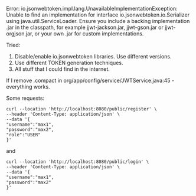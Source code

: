 Error:
io.jsonwebtoken.impl.lang.UnavailableImplementationException: Unable to find an implementation for interface io.jsonwebtoken.io.Serializer using java.util.ServiceLoader. Ensure you include a backing implementation .jar in the classpath, for example jjwt-jackson.jar, jjwt-gson.jar or jjwt-orgjson.jar, or your own .jar for custom implementations.

Tried:
1. Disable/enable io.jsonwebtoken libraries. Use different versions.
2. Use different TOKEN generation techniques. 
3. All stuff that I could find in the internet.

If I remove .compact in org/app/config/service/JWTService.java:45 - everything works.


Some requests:
```
curl --location 'http://localhost:8080/public/register' \
--header 'Content-Type: application/json' \
--data '{
"username":"max1",
"password":"max2",
"role":"USER"
}'
```
and
```
curl --location 'http://localhost:8080/public/login' \   
--header 'Content-Type: application/json' \
--data '{
"username":"max1",
"password":"max2"
}'
```

